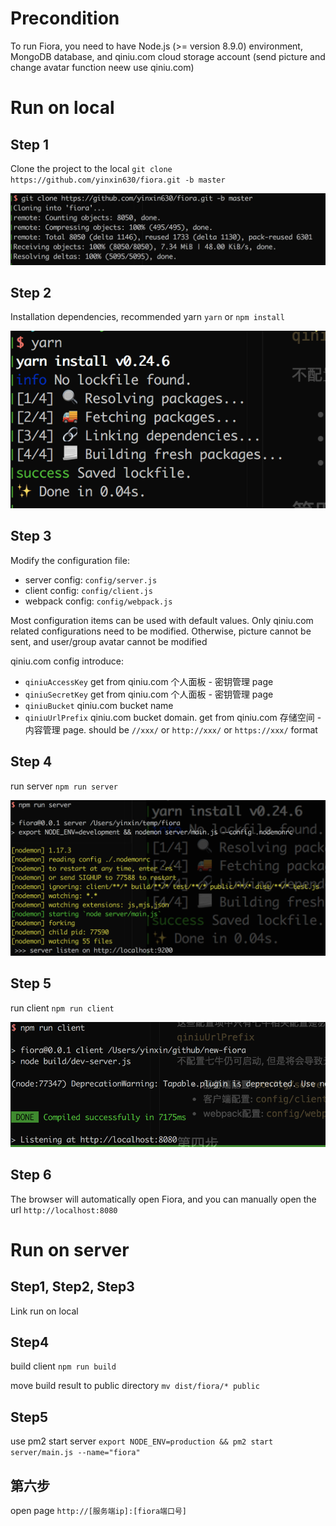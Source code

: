 # Precondition

To run Fiora, you need to have Node.js (>= version 8.9.0) environment, MongoDB database, and qiniu.com cloud storage account (send picture and change avatar function neew use qiniu.com)

# Run on local

## Step 1

Clone the project to the local `git clone https://github.com/yinxin630/fiora.git -b master`

![](./screenshots/git-clone.png)

## Step 2

Installation dependencies, recommended yarn `yarn` or `npm install`

![](./screenshots/yarn.png)

## Step 3

Modify the configuration file:

- server config: `config/server.js`
- client config: `config/client.js`
- webpack config: `config/webpack.js`

Most configuration items can be used with default values. Only qiniu.com related configurations need to be modified. Otherwise, picture cannot be sent, and user/group avatar cannot be modified

qiniu.com config introduce:
* `qiniuAccessKey` get from qiniu.com 个人面板 - 密钥管理 page
* `qiniuSecretKey` get from qiniu.com 个人面板 - 密钥管理 page
* `qiniuBucket` qiniu.com bucket name
* `qiniuUrlPrefix` qiniu.com bucket domain. get from qiniu.com 存储空间 - 内容管理 page. should be `//xxx/` or `http://xxx/` or `https://xxx/` format

## Step 4

run server `npm run server`

![](./screenshots/run-server.png)

## Step 5

run client `npm run client`

![](./screenshots/run-client.png)

## Step 6

The browser will automatically open Fiora, and you can manually open the url `http://localhost:8080`


# Run on server

## Step1, Step2, Step3

Link run on local

## Step4

build client `npm run build`

move build result to public directory `mv dist/fiora/* public`

## Step5

use pm2 start server `export NODE_ENV=production && pm2 start server/main.js --name="fiora"`

## 第六步

open page `http://[服务端ip]:[fiora端口号]`